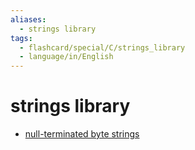 ```yaml
---
aliases:
  - strings library
tags:
  - flashcard/special/C/strings_library
  - language/in/English
---
```


# strings library

- [null-terminated byte strings](strings%20library/null-terminated%20byte%20strings.md)
